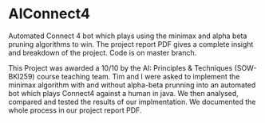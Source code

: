 # AIConnect4
Automated Connect 4 bot which plays using the minimax and alpha beta pruning algorithms to win.
The project report PDF gives a complete insight and breakdown of the project.
Code is on master branch.

This Project was awarded a 10/10 by the AI: Principles & Techniques (SOW-BKI259) course teaching team.
Tim and I were asked to implement the minimax algorithm with and without alpha-beta prunning into an automated bot which plays Connect4 against a human in java.
We then analysed, compared and tested the results of our implmentation. We documented the whole process in our project report PDF.

